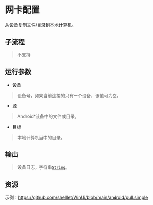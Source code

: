 # 网卡配置 
从设备复制文件/目录到本地计算机。

## 子流程
> 不支持


## 运行参数
* 设备
> 设备号，如果当前连接的只有一个设备，该值可为空。

* 源
> Android*设备中的文件或目录。

* 目标
> 本地计算机当中的目录。


## 输出

> 设备日志，字符串[`String`](./types/String.md)。

## 资源

示例：https://github.com/shelllet/WinUi/blob/main/android/pull.simple
